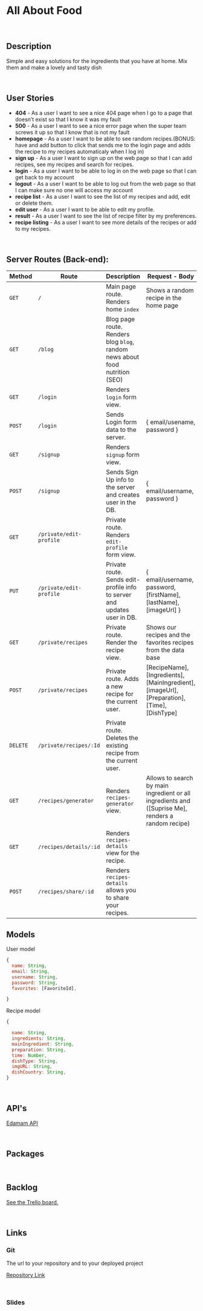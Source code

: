 # All About Food

<br>

## Description

Simple and easy solutions for the ingredients that you have at home.
Mix them and make a lovely and tasty dish

<br>

## User Stories

- **404** - As a user I want to see a nice 404 page when I go to a page that doesn’t exist so that I know it was my fault
- **500** - As a user I want to see a nice error page when the super team screws it up so that I know that is not my fault
- **homepage** - As a user I want to be able to see random recipes.(BONUS: have and add button to click that sends me to the login page and adds the recipe to my recipes automaticaly when I log in)
- **sign up** - As a user I want to sign up on the web page so that I can add recipes, see my recipes and search for recipes.
- **login** - As a user I want to be able to log in on the web page so that I can get back to my account
- **logout** - As a user I want to be able to log out from the web page so that I can make sure no one will access my account
- **recipe list** - As a user I want to see the list of my recipes and add, edit or delete them.
- **edit user** - As a user I want to be able to edit my profile.
- **result** - As a user I want to see the list of recipe filter by my preferences.
- **recipe listing** - As a user I want to see more details of the recipes or add to my recipes.

<br>

## Server Routes (Back-end):

| **Method** | **Route**               | **Description**                                                              | Request - Body                                                                                     |
| ---------- | ----------------------- | ---------------------------------------------------------------------------- | -------------------------------------------------------------------------------------------------- 
| `GET`      | `/`                     | Main page route. Renders home `index`                                        | Shows a random recipe in the home page                                                             
| `GET`      | `/blog`                 | Blog page route. Renders blog `blog`, random news about food nutrition (SEO) |
| `GET`      | `/login`                | Renders `login` form view.                                                   |                                                                                                 
| `POST`     | `/login`                | Sends Login form data to the server.                                         | { email/usename, password }                                                                      
| `GET`      | `/signup`               | Renders `signup` form view.                                                  |                                                                                                 
| `POST`     | `/signup`               | Sends Sign Up info to the server and creates user in the DB.                 | { email/username, password }                                                                    
| `GET`      | `/private/edit-profile` | Private route. Renders `edit-profile` form view.                             |                                                                                                 
| `PUT`      | `/private/edit-profile` | Private route. Sends edit-profile info to server and updates user in DB.     | { email/username, password, [firstName], [lastName], [imageUrl] }                               
| `GET`      | `/private/recipes`      | Private route. Render the recipe view.                                       | Shows our recipes and the favorites recipes from the data base                                    
| `POST`     | `/private/recipes`      | Private route. Adds a new recipe for the current user.                       | [RecipeName], [Ingredients],[MainIngredient], [imageUrl], [Preparation], [Time], [DishType]     
| `DELETE`   | `/private/recipes/:Id`  | Private route. Deletes the existing recipe from the current user.            |                                                                                                   
| `GET`      | `/recipes/generator`    | Renders `recipes-generator` view.                                            | Allows to search by main ingredient or all ingredients and ([Suprise Me], renders a random recipe) |     
| `GET`      | `/recipes/details/:id`  | Renders `recipes-details` view for the recipe.                               |
| `POST`     | `/recipes/share/:id`    | Renders `recipes-details` allows you to share your recipes.                  |                                                                                                

## Models

User model

```javascript
{
  name: String,
  email: String,
  username: String,
  password: String,
  favorites: [FavoriteId],

}

```

Recipe model

```javascript
{

  name: String,
  ingredients: String,
  mainIngredient: String,
  preparation: String,
  time: Number,
  dishType: String,
  imgURL: String,
  dishCountry: String,
}

```

<!-- Example model

```javascript
{
  placeId: String,
}

``` -->

<br>

## API's

[Edamam API](https://www.edamam.com/)

<br>

## Packages

<br>

## Backlog

[See the Trello board.](https://trello.com/b/Ni3giVKf/ironhackproject)

<br>

## Links

### Git

The url to your repository and to your deployed project

[Repository Link](https://github.com/Duartefranca/RecipeGenerator.git)

<!-- [Deploy Link]() -->

<br>

### Slides
